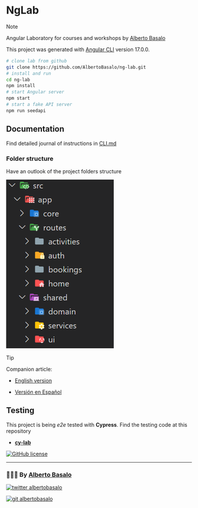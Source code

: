 # NgLab

> [!NOTE]
> Angular Laboratory for courses and workshops by [Alberto Basalo](https://albertobasalo.dev)

This project was generated with [Angular CLI](https://github.com/angular/angular-cli) version 17.0.0.

```bash
# clone lab from github
git clone https://github.com/AlbertoBasalo/ng-lab.git
# install and run
cd ng-lab
npm install
# start Angular server
npm start
# start a fake API server
npm run seedapi
```

## Documentation

Find detailed journal of instructions in [CLI.md](./docs/CLI.md)

### Folder structure

Have an outlook of the project folders structure

![Folders](./docs/screenshots/folders.png)

> [!TIP]
> Companion article:

- [English version](https://medium.com/@albertobasalo/file-and-folder-structure-for-angular-applications-3130efc582e3)

- [Versión en Español](https://www.linkedin.com/pulse/estructura-de-archivos-y-carpetas-para-aplicaciones-angular-basalo-3vcff)

## Testing

This project is being _e2e_ tested with **Cypress**. Find the testing code at this repository

- [**cy-lab**](https://github.com/AlbertoBasalo/cy-lab)

[![GitHub license](https://img.shields.io/github/license/AlbertoBasalo/cy-lab?style=for-the-badge)](https://albertobasalo.dev)

---

<footer>
  <h3>🧑🏼‍💻 By <a href="https://albertobasalo.dev" target="blank">Alberto Basalo</a> </h3>
  <p>
    <a href="https://twitter.com/albertobasalo" target="blank">
      <img src="https://img.shields.io/twitter/follow/albertobasalo?logo=twitter&style=for-the-badge" alt="twitter albertobasalo" />
    </a>
  </p>
  <p>
    <a href="https://github.com/albertobasalo" target="blank">
      <img 
        src="https://img.shields.io/github/followers/albertobasalo?logo=github&label=profile albertobasalo&style=for-the-badge" alt="git albertobasalo" />
    </a>
  </p>
</footer>
